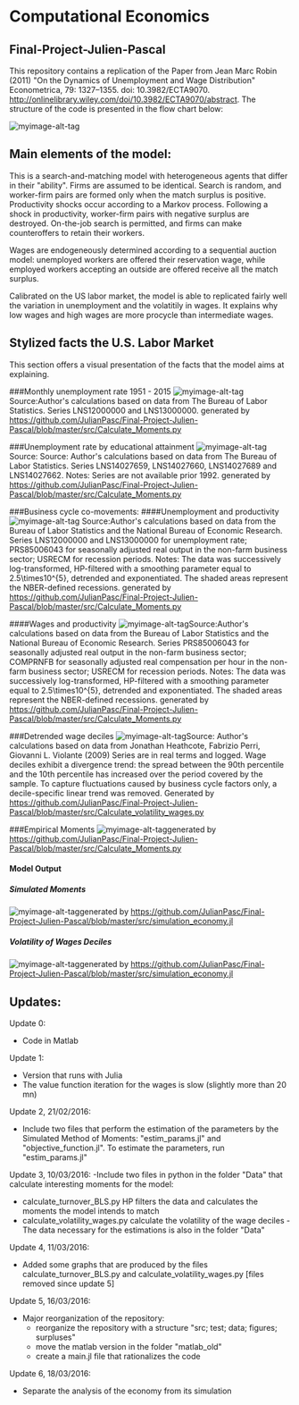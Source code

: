 # Computational Economics
## Final-Project-Julien-Pascal

This repository contains a replication of the Paper from Jean Marc Robin (2011) "On the Dynamics of Unemployment and Wage Distribution" Econometrica, 79: 1327–1355. doi: 10.3982/ECTA9070. http://onlinelibrary.wiley.com/doi/10.3982/ECTA9070/abstract. The structure of the code is presented in the flow chart below:

![myimage-alt-tag](https://github.com/JulianPasc/Final-Project-Julien-Pascal/blob/master/figures/Structure_code.png)
 

## Main elements of the model:
This is a search-and-matching model with heterogeneous agents that differ in their "ability". Firms are assumed to be identical. Search is random, and worker-firm pairs are formed only when the match surplus is positive. Productivity shocks occur according to a Markov process. Following a shock in productivity, worker-firm pairs with negative surplus are destroyed. On-the-job search is permitted, and firms can make counteroffers to retain their workers. 

Wages are endogeneously determined according to a sequential auction model: unemployed workers are offered their reservation wage, while employed workers accepting an outside are offered receive all the match surplus. 

Calibrated on the US labor market, the model is able to replicated fairly well the variation in unemployment and the volatitily in wages. It explains why low wages and high wages are more procycle than intermediate wages. 

## Stylized facts the U.S. Labor Market
This section offers a visual presentation of the facts that the model aims at explaining.

###Monthly unemployment rate 1951 - 2015
![myimage-alt-tag](https://github.com/JulianPasc/Final-Project-Julien-Pascal/blob/master/figures/Unemployment_1948_2016.png)
Source:Author's calculations based on data from The Bureau of Labor Statistics. Series LNS12000000 and LNS13000000. generated by https://github.com/JulianPasc/Final-Project-Julien-Pascal/blob/master/src/Calculate_Moments.py

###Unemployment rate by educational attainment
![myimage-alt-tag](https://github.com/JulianPasc/Final-Project-Julien-Pascal/blob/master/figures/Overall_vs_group_edu_u_rate.png)Source: Source: Author's calculations based on data from The Bureau of Labor Statistics. Series LNS14027659, LNS14027660, LNS14027689 and LNS14027662. Notes: Series are not available prior 1992. generated by https://github.com/JulianPasc/Final-Project-Julien-Pascal/blob/master/src/Calculate_Moments.py

###Business cycle co-movements:
####Unemployment and productivity
![myimage-alt-tag](https://github.com/JulianPasc/Final-Project-Julien-Pascal/blob/master/figures/Cycle_unemployment_output.png)
Source:Author's calculations based on data from the Bureau of Labor Statistics and the National Bureau of Economic Research. Series LNS12000000 and LNS13000000 for unemployment rate; PRS85006043 for seasonally adjusted real output in the non-farm business sector; USRECM for recession periods. Notes: The data was successively log-transformed, HP-filtered with a smoothing parameter equal to 2.5\times10^{5}, detrended and exponentiated. The shaded areas represent the NBER-defined recessions. generated by https://github.com/JulianPasc/Final-Project-Julien-Pascal/blob/master/src/Calculate_Moments.py

####Wages and productivity
![myimage-alt-tag](https://github.com/JulianPasc/Final-Project-Julien-Pascal/blob/master/figures/Cycle_wages_output.png)Source:Author's calculations based on data from the Bureau of Labor Statistics and the National Bureau of Economic Research. Series PRS85006043 for seasonally adjusted real output in the non-farm business sector; COMPRNFB for seasonally adjusted real compensation per hour in the non-farm business sector; USRECM for recession periods. Notes: The data was successively log-transformed, HP-filtered with a smoothing parameter equal to 2.5\times10^{5}, detrended and exponentiated. The shaded areas represent the NBER-defined recessions. generated by https://github.com/JulianPasc/Final-Project-Julien-Pascal/blob/master/src/Calculate_Moments.py

###Detrended wage deciles
![myimage-alt-tag](https://github.com/JulianPasc/Final-Project-Julien-Pascal/blob/master/figures/Detrended_wage_deciles.png)Source: Author's calculations based on data from Jonathan Heathcote, Fabrizio Perri, Giovanni L. Violante (2009) Series are in real terms and logged. Wage deciles exhibit a divergence trend: the spread between the 90th percentile and the 10th percentile has increased over the period covered by the sample. To capture fluctuations caused by business cycle factors only, a decile-specific linear trend was removed. Generated by https://github.com/JulianPasc/Final-Project-Julien-Pascal/blob/master/src/Calculate_volatility_wages.py

###Empirical Moments
![myimage-alt-tag](https://github.com/JulianPasc/Final-Project-Julien-Pascal/blob/master/tables/moments_table.png)generated by https://github.com/JulianPasc/Final-Project-Julien-Pascal/blob/master/src/Calculate_Moments.py

#### Model Output
##### Simulated Moments
![myimage-alt-tag](https://github.com/JulianPasc/Final-Project-Julien-Pascal/blob/master/tables/Simulated_Moments.png)generated by https://github.com/JulianPasc/Final-Project-Julien-Pascal/blob/master/src/simulation_economy.jl
##### Volatility of Wages Deciles
![myimage-alt-tag](https://github.com/JulianPasc/Final-Project-Julien-Pascal/blob/master/tables/Volatility_Wages_Deciles.png)generated by https://github.com/JulianPasc/Final-Project-Julien-Pascal/blob/master/src/simulation_economy.jl

## Updates:
Update 0:
- Code in Matlab

Update 1:
- Version that runs with Julia
- The value function iteration for the wages is slow (slightly more than 20 mn)

Update 2, 21/02/2016:
- Include two files that perform the estimation of the parameters by the Simulated Method of Moments: "estim_params.jl" and "objective_function.jl". To estimate the parameters, run "estim_params.jl"

Update 3, 10/03/2016:
-Include two files in python in the folder "Data" that calculate interesting moments for the model:
 - calculate_turnover_BLS.py HP filters the data and calculates the moments the model intends to match
 - calculate_volatility_wages.py calculate the volatility of the wage deciles
-The data necessary for the estimations is also in the folder "Data"

Update 4, 11/03/2016:
- Added some graphs that are produced by the files calculate_turnover_BLS.py and calculate_volatility_wages.py
[files removed since update 5]

Update 5, 16/03/2016:
- Major reorganization of the repository:
  - reorganize the repository with a structure "src; test; data; figures; surpluses"
  - move the matlab version in the folder "matlab_old"
  - create a main.jl file that rationalizes the code

 Update 6, 18/03/2016:
 - Separate the analysis of the economy from its simulation 

